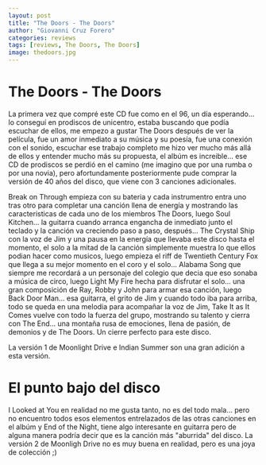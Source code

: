 ```yaml
---
layout: post
title: "The Doors - The Doors"
author: "Giovanni Cruz Forero"
categories: reviews
tags: [reviews, The Doors, The Doors]
image: thedoors.jpg
---
```


# The Doors - The Doors

La primera vez que compré este CD fue como en el 96, un día esperando... lo conseguí en prodiscos de unicentro, estaba buscando que podía escuchar de ellos, me empezo a gustar The Doors después de ver la película, fue un amor inmediato a su música y su poesía, fue una conexión con el sonido, escuchar ese trabajo completo me hizo ver mucho más allá de ellos y entender mucho más su propuesta, el albúm es increible... ese CD de prodiscos se perdió en el camino (me imagino que por una rumba o por una novia), pero afortundamente posteriormente pude comprar la versión de 40 años del disco, que viene con 3 canciones adicionales.

Break on Through empieza con su bateria y cada instrumentro entra uno tras otro para completar una canción llena de energía y mostrando las caracteristicas de cada uno de los miembros The Doors, luego Soul Kitchen... la guitarra cuando arranca engancha de inmediato junto el teclado y la canción va creciendo paso a paso, después... The Crystal Ship con la voz de Jim y una pausa en la energía que llevaba este disco hasta el momento, el solo a la mitad de la canción simplemente muestra lo que ellos podian hacer como musicos, luego empieza el riff de Twentieth Century Fox que llega a su mejor momento en el coro y el solo... Alabama Song que siempre me recordará a un personaje del colegio que decia que eso sonaba a música de circo, luego Light My Fire hecha para disfrutar el solo... una gran composición de Ray, Robby y John para armar esa canción, luego Back Door Man... esa guitarra, el grito de Jim y cuando todo iba para arriba, todo se queda en una melodia para acompañar la voz de Jim, Take It as It Comes vuelve con todo la fuerza del grupo, mostrando su talento y cierra con The End... una montaña rusa de emociones, llena de pasión, de demonios y de The Doors. Un cierre perfecto para este disco.

La versión 1 de Moonlight Drive e Indian Summer son una gran adición a esta versión.

# El punto bajo del disco

I Looked at You en realidad no me gusta tanto, no es del todo mala... pero no encuentro todos esos elementos entrelazados de las otras canciones en el albúm y End of the Night, tiene algo interesante en guitarra pero de alguna manera podría decir que es la canción más "aburrida" del disco. La versión 2 de Moonligh Drive no es muy buena en realidad, pero es una joya de colección ;)
